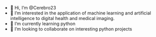 - 👋 Hi, I’m @Cerebro23
- 👀 I’m interested in the application of machine learning and artificial intelligence to digital health and medical imaging.
- 🌱 I’m currently learning python
- 💞️ I’m looking to collaborate on interesting python projects 


<!---
Cerebro23/Cerebro23 is a ✨ special ✨ repository because its `README.md` (this file) appears on your GitHub profile.
You can click the Preview link to take a look at your changes.
--->
